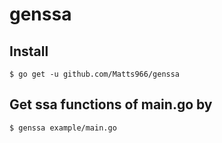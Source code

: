 # genssa

## Install
```
$ go get -u github.com/Matts966/genssa
```

## Get ssa functions of main.go by 
```
$ genssa example/main.go
```
